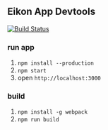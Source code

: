 ## Eikon App Devtools

[![Build Status](https://travis-ci.org/pirasis-l/eikon-app-devtools.svg?branch=master)](https://travis-ci.org/pirasis-l/eikon-app-devtools)

### run app
1. `npm install --production`
2. `npm start`
3. open `http://localhost:3000`


### build
1. `npm install -g webpack`
2. `npm run build`
